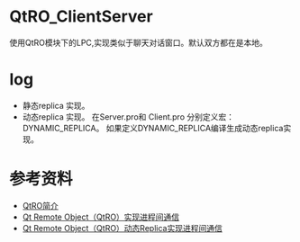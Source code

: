 # QtRO_ClientServer

使用QtRO模块下的LPC,实现类似于聊天对话窗口。默认双方都在是本地。


# log
- 静态replica 实现。
- 动态replica 实现。 在Server.pro和 Client.pro 分别定义宏：DYNAMIC_REPLICA。 如果定义DYNAMIC_REPLICA编译生成动态replica实现。
	
	
	
# 参考资料
- [QtRO简介](https://zhuanlan.zhihu.com/p/36501814)
- [Qt Remote Object（QtRO）实现进程间通信](https://blog.csdn.net/luoyayun361/article/details/91588654)
- [Qt Remote Object（QtRO）动态Replica实现进程间通信](https://blog.csdn.net/luoyayun361/article/details/92205562)
